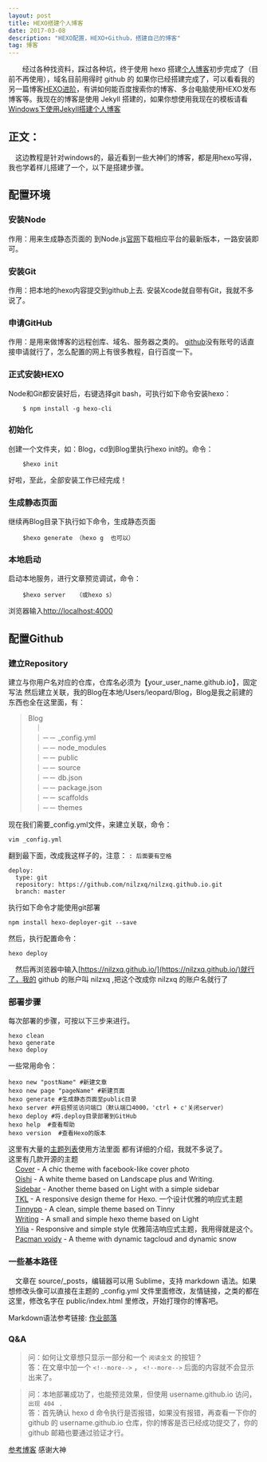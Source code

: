 ```yaml
---
layout: post
title: HEXO搭建个人博客
date: 2017-03-08
description: "HEXO配置，HEXO+Github，搭建自己的博客"
tag: 博客 
---   
```


　　经过各种找资料，踩过各种坑，终于使用 hexo 搭建[个人博客](https://nilzxq.github.io)初步完成了（目前不再使用），域名目前用得时 github 的  如果你已经搭建完成了，可以看看我的另一篇博客[HEXO进阶](http://nilzzzz.github.io/2017/03/HEXO_Advanced/)，有讲如何能百度搜索你的博客、多台电脑使用HEXO发布博客等。我现在的博客是使用 Jekyll 搭建的，如果你想使用我现在的模板请看[Windows下使用Jekyll搭建个人博客](http://nilzzzz.github.io/2017/03/jekyll_tutorials1/) 
 

## 正文：
　这边教程是针对windows的，最近看到一些大神们的博客，都是用hexo写得，我也学着样儿搭建了一个，以下是搭建步骤。
 
## 配置环境     

### 安装Node       

作用：用来生成静态页面的
到Node.js[官网](https://nodejs.org/)下载相应平台的最新版本，一路安装即可。

### 安装Git    
作用：把本地的hexo内容提交到github上去.
安装Xcode就自带有Git，我就不多说了。

### 申请GitHub
作用：是用来做博客的远程创库、域名、服务器之类的。
[github](https://github.com/)没有账号的话直接申请就行了，怎么配置的网上有很多教程，自行百度一下。

### 正式安装HEXO　
Node和Git都安装好后，右键选择git bash，可执行如下命令安装hexo：
```
	$ npm install -g hexo-cli
```
### 初始化
创建一个文件夹，如：Blog，cd到Blog里执行hexo init的。命令：
```
	$hexo init
```
好啦，至此，全部安装工作已经完成！

### 生成静态页面
继续再Blog目录下执行如下命令，生成静态页面
```
	$hexo generate （hexo g  也可以）   
```
### 本地启动
启动本地服务，进行文章预览调试，命令：
```
	$hexo server   （或hexo s）
```
浏览器输入[http://localhost:4000](就可以看到最原始的效果了)


## 配置Github          
   
### 建立Repository     

建立与你用户名对应的仓库，仓库名必须为【your_user_name.github.io】，固定写法
然后建立关联，我的Blog在本地/Users/leopard/Blog，Blog是我之前建的东西也全在这里面，有：

> Blog        
> 　｜        
> 　｜－－ _config.yml       
> 　｜－－ node_modules      
> 　｜－－ public                
> 　｜－－ source                                                  
> 　｜－－ db.json	          
> 　｜－－ package.json          
> 　｜－－ scaffolds          
> 　｜－－ themes          　　　　　
　　　

现在我们需要_config.yml文件，来建立关联，命令：

	vim _config.yml

翻到最下面，改成我这样子的，注意： `: 后面要有空格`
```
deploy:
  type: git
  repository: https://github.com/nilzxq/nilzxq.github.io.git
  branch: master
```
执行如下命令才能使用git部署

	npm install hexo-deployer-git --save

然后，执行配置命令：

	hexo deploy

　然后再浏览器中输入[https://nilzxq.github.io/](https://nilzxq.github.io/)就行了，我的 github 的账户叫 nilzxq ,把这个改成你 nilzxq 的账户名就行了

### 部署步骤

每次部署的步骤，可按以下三步来进行。
 
	hexo clean
	hexo generate
	hexo deploy

一些常用命令：

	hexo new "postName" #新建文章
	hexo new page "pageName" #新建页面
	hexo generate #生成静态页面至public目录
	hexo server #开启预览访问端口（默认端口4000，'ctrl + c'关闭server）
	hexo deploy #将.deploy目录部署到GitHub
	hexo help  #查看帮助
	hexo version  #查看Hexo的版本

这里有大量的[主题列表](https://github.com/hexojs/hexo/wiki/Themes)使用方法里面
都有详细的介绍，我就不多说了。      
这里有几款开源的主题     
　[Cover](https://github.com/daisygao/hexo-themes-cover) - A chic theme with facebook-like cover photo      
　[Oishi](https://github.com/henryhuang/oishi) - A white theme based on Landscape plus and Writing.      
　[Sidebar](https://github.com/hardywu/hexo-theme-sidebar) - Another theme based on Light with a simple sidebar    
　[TKL](https://github.com/SuperKieran/TKL) - A responsive design theme for Hexo. 一个设计优雅的响应式主题    
　[Tinnypp](https://github.com/levonlin/Tinnypp) - A clean, simple theme based on Tinny     
　[Writing](https://github.com/yunlzheng/hexo-themes-writing) - A small and simple hexo theme based on Light     
　[Yilia](https://github.com/litten/hexo-theme-yilia) - Responsive and simple style 优雅简洁响应式主题，我用得就是这个。
　[Pacman voidy](https://github.com/Voidly/pacman) - A theme with dynamic tagcloud and dynamic snow      

### 一些基本路径
　文章在 source/_posts，编辑器可以用 Sublime，支持 markdown 语法。如果想修改头像可以直接在主题的 _config.yml 文件里面修改，友情链接，之类的都在这里，修改名字在 public/index.html 里修改，开始打理你的博客吧。

Markdown语法参考链接: [作业部落](https://www.zybuluo.com/mdeditor)


### Q&A

> 问：如何让文章想只显示一部分和一个 `阅读全文` 的按钮？       
> 答：在文章中加一个 `<!--more-->` ， `<!--more-->` 后面的内容就不会显示出来了。

<p> </p>

> 问：本地部署成功了，也能预览效果，但使用 username.github.io 访问，`出现 404 ` .      
> 答：首先确认 hexo d 命令执行是否报错，如果没有报错，再查看一下你的 github 的 username.github.io 仓库，你的博客是否已经成功提交了，你的 github 邮箱也要通过验证才行。

<p> </p>

[参考博客](http://leopardpan.github.io) 感谢大神  
